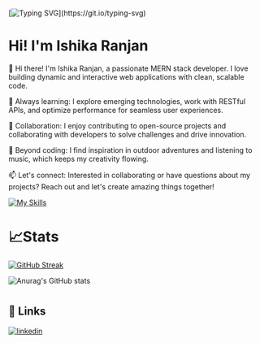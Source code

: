 
#
[![Typing SVG](https://readme-typing-svg.demolab.com?font=Monaco&weight=900&size=26&pause=1000&color=223AF7&center=true&vCenter=true&width=435&lines=Welcome+fellow+coders....)](https://git.io/typing-svg)
#

# Hi! I'm Ishika Ranjan

👋 Hi there! I'm Ishika Ranjan, a passionate MERN stack developer. I love building dynamic and interactive web applications with clean, scalable code.

🌱 Always learning: I explore emerging technologies, work with RESTful APIs, and optimize performance for seamless user experiences.

🚀 Collaboration: I enjoy contributing to open-source projects and collaborating with developers to solve challenges and drive innovation.

🌟 Beyond coding: I find inspiration in outdoor adventures and listening to music, which keeps my creativity flowing.

📫 Let's connect: Interested in collaborating or have questions about my projects? Reach out and let's create amazing things together!

[![My Skills](https://skillicons.dev/icons?i=js,html,css,react,redux,bootstrap,tailwind,express,figma,git,jquery,mongodb,nodejs&perline=7)](https://skillicons.dev)
#

# 📈Stats
[![GitHub Streak](https://streak-stats.demolab.com?user=Ishika-08)](https://git.io/streak-stats)

![Anurag's GitHub stats](https://github-readme-stats.vercel.app/api?username=Ishika-08&count_private=true)


#
## 🔗 Links

[![linkedin](https://img.shields.io/badge/linkedin-0A66C2?style=for-the-badge&logo=linkedin&logoColor=white)](https://www.linkedin.com/in/ishika-ranjan-75970a23b/)


